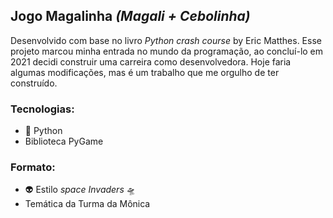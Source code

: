 ## Jogo Magalinha *(Magali + Cebolinha)*
Desenvolvido com base no livro *Python crash course* by Eric Matthes. Esse projeto marcou minha entrada no mundo da programação, ao concluí-lo em 2021 decidi construir uma carreira como desenvolvedora.
Hoje faria algumas modificações, mas é um trabalho que me orgulho de ter construído.

### Tecnologias:

* 🐍 Python 
* Biblioteca PyGame
 
### Formato:
* 👽 Estilo *space Invaders* 🛸
* Temática da Turma da Mônica
